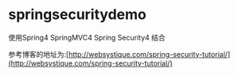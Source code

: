 # springsecuritydemo
使用Spring4 SpringMVC4 Spring Security4 结合

参考博客的地址为:[http://websystique.com/spring-security-tutorial/](http://websystique.com/spring-security-tutorial/)
